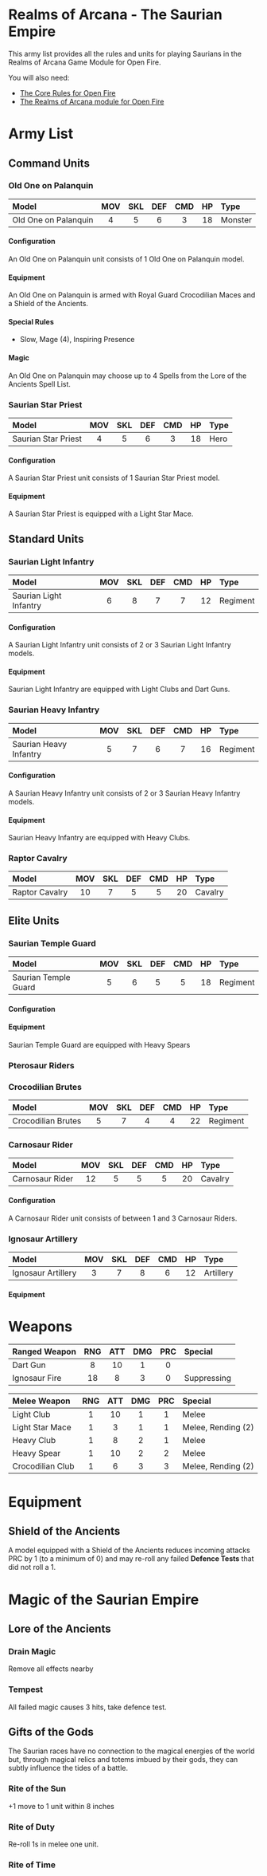 Realms of Arcana - The Saurian Empire
=====================================

This army list provides all the rules and units for playing Saurians in the Realms of Arcana Game Module for Open Fire.

You will also need:

- [The Core Rules for Open Fire](https://github.com/open-source-tabletop/openfire)
- [The Realms of Arcana module for Open Fire](https://github.com/open-source-tabletop/openfire-gm-realms-of-arcana)

# Army List

## Command Units

### Old One on Palanquin

| Model                | MOV | SKL | DEF | CMD | HP  | Type    |
| :------------------- | :-: | :-: | :-: | :-: | :-: | :------ |
| Old One on Palanquin | 4   | 5   | 6   | 3   | 18  | Monster |

#### Configuration

An Old One on Palanquin unit consists of 1 Old One on Palanquin model.

#### Equipment

An Old One on Palanquin is armed with Royal Guard Crocodilian Maces and a Shield of the Ancients.

#### Special Rules

- Slow, Mage (4), Inspiring Presence

#### Magic

An Old One on Palanquin may choose up to 4 Spells from the Lore of the Ancients Spell List.

### Saurian Star Priest

| Model               | MOV | SKL | DEF | CMD | HP  | Type    |
| :------------------ | :-: | :-: | :-: | :-: | :-: | :------ |
| Saurian Star Priest | 4   | 5   | 6   | 3   | 18  | Hero    |

#### Configuration

A Saurian Star Priest unit consists of 1 Saurian Star Priest model.

#### Equipment

A Saurian Star Priest is equipped with a Light Star Mace.

## Standard Units

### Saurian Light Infantry

| Model                   | MOV | SKL | DEF | CMD | HP  | Type     |
| :---------------------- | :-: | :-: | :-: | :-: | :-: | :------- |
| Saurian Light Infantry  | 6   | 8   | 7   | 7   | 12  | Regiment |

#### Configuration

A Saurian Light Infantry unit consists of 2 or 3 Saurian Light Infantry models.

#### Equipment

Saurian Light Infantry are equipped with Light Clubs and Dart Guns.

### Saurian Heavy Infantry

| Model                   | MOV | SKL | DEF | CMD | HP  | Type     |
| :---------------------- | :-: | :-: | :-: | :-: | :-: | :------- |
| Saurian Heavy Infantry  | 5   | 7   | 6   | 7   | 16  | Regiment |

#### Configuration

A Saurian Heavy Infantry unit consists of 2 or 3 Saurian Heavy Infantry models.

#### Equipment

Saurian Heavy Infantry are equipped with Heavy Clubs.

### Raptor Cavalry

| Model          | MOV | SKL | DEF | CMD | HP  | Type     |
| :------------- | :-: | :-: | :-: | :-: | :-: | :------- |
| Raptor Cavalry | 10  | 7   | 5   | 5   | 20  | Cavalry  |

## Elite Units

### Saurian Temple Guard

| Model                | MOV | SKL | DEF | CMD | HP  | Type     |
| :------------------- | :-: | :-: | :-: | :-: | :-: | :------- |
| Saurian Temple Guard | 5   | 6   | 5   | 5   | 18  | Regiment |

#### Configuration

#### Equipment

Saurian Temple Guard are equipped with Heavy Spears

### Pterosaur Riders

### Crocodilian Brutes

| Model                | MOV | SKL | DEF | CMD | HP  | Type     |
| :------------------- | :-: | :-: | :-: | :-: | :-: | :------- |
| Crocodilian Brutes   | 5   | 7   | 4   | 4   | 22  | Regiment |

### Carnosaur Rider

| Model           | MOV | SKL | DEF | CMD | HP  | Type     |
| :-------------- | :-: | :-: | :-: | :-: | :-: | :------- |
| Carnosaur Rider | 12  | 5   | 5   | 5   | 20  | Cavalry  |

#### Configuration

A Carnosaur Rider unit consists of between 1 and 3 Carnosaur Riders.

### Ignosaur Artillery

| Model              | MOV | SKL | DEF | CMD | HP  | Type      |
| :----------------- | :-: | :-: | :-: | :-: | :-: | :-------- |
| Ignosaur Artillery | 3   | 7   | 8   | 6   | 12  | Artillery |

#### Equipment

# Weapons

| Ranged Weapon    | RNG | ATT | DMG | PRC | Special            |
| :--------------- | :-: | :-: | :-: | :-: | :----------------- |
| Dart Gun         | 8   | 10  | 1   | 0   |                    |
| Ignosaur Fire    | 18  | 8   | 3   | 0   | Suppressing        |

| Melee Weapon     | RNG | ATT | DMG | PRC | Special            |
| :--------------- | :-: | :-: | :-: | :-: | :----------------- |
| Light Club       | 1   | 10  | 1   | 1   | Melee              |
| Light Star Mace  | 1   | 3   | 1   | 1   | Melee, Rending (2) |
| Heavy Club       | 1   | 8   | 2   | 1   | Melee              |
| Heavy Spear      | 1   | 10  | 2   | 2   | Melee              |
| Crocodilian Club | 1   | 6   | 3   | 3   | Melee, Rending (2) |

# Equipment

## Shield of the Ancients

A model equipped with a Shield of the Ancients reduces incoming attacks PRC by 1 (to a minimum of 0) and may re-roll any failed **Defence Tests** that did not roll a 1.

# Magic of the Saurian Empire

## Lore of the Ancients

### Drain Magic

Remove all effects nearby

### Tempest

All failed magic causes 3 hits, take defence test.

## Gifts of the Gods

The Saurian races have no connection to the magical energies of the world but, through magical relics and totems imbued by their gods, they can subtly influence the tides of a battle.

### Rite of the Sun

+1 move to 1 unit within 8 inches

### Rite of Duty

Re-roll 1s in melee one unit.

### Rite of Time

